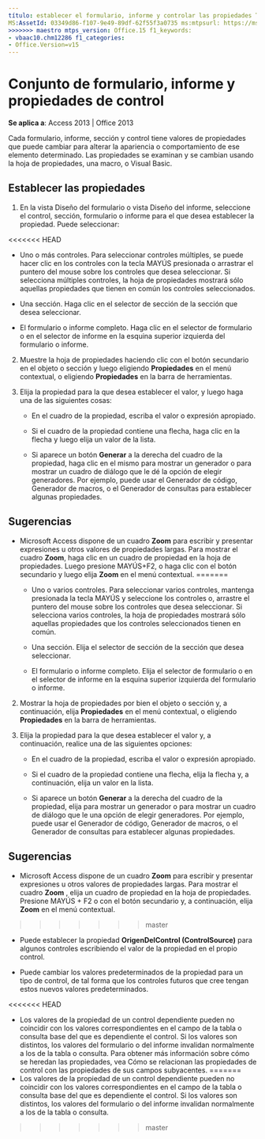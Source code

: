 ```yaml
---
título: establecer el formulario, informe y controlar las propiedades TOCTitle: establecer el formulario, informe y propiedades del control <<<<<<< HEAD ms:assetid: 03349d86-f107-9e49-89df-62f55f3a0735 ms:mtpsurl: https://msdn.microsoft.com/library/Ff844789(v=office.15) ms:contentKeyID: ms.date 48542977: 18/09 / 2015 === Descripción: cada formulario, informe, sección y control tienen valores de propiedad que se pueden cambiar para alterar el aspecto o comportamiento de ese elemento determinado en Access 2013.
MS:AssetId: 03349d86-f107-9e49-89df-62f55f3a0735 ms:mtpsurl: https://msdn.microsoft.com/library/Ff844789(v=office.15) ms:contentKeyID: ms.date 48542977: 16/10/2018
>>>>>>> maestro mtps_version: Office.15 f1_keywords:
- vbaac10.chm12286 f1_categories:
- Office.Version=v15
---
```


# <a name="set-form-report-and-control-properties"></a>Conjunto de formulario, informe y propiedades de control

**Se aplica a**: Access 2013 | Office 2013

Cada formulario, informe, sección y control tiene valores de propiedades que puede cambiar para alterar la apariencia o comportamiento de ese elemento determinado. Las propiedades se examinan y se cambian usando la hoja de propiedades, una macro, o Visual Basic.

## <a name="set-properties"></a>Establecer las propiedades

1. En la vista Diseño del formulario o vista Diseño del informe, seleccione el control, sección, formulario o informe para el que desea establecer la propiedad. Puede seleccionar:
    
<<<<<<< HEAD
   - Uno o más controles. Para seleccionar controles múltiples, se puede hacer clic en los controles con la tecla MAYÚS presionada o arrastrar el puntero del mouse sobre los controles que desea seleccionar. Si selecciona múltiples controles, la hoja de propiedades mostrará sólo aquellas propiedades que tienen en común los controles seleccionados.
    
   - Una sección. Haga clic en el selector de sección de la sección que desea seleccionar.
    
   - El formulario o informe completo. Haga clic en el selector de formulario o en el selector de informe en la esquina superior izquierda del formulario o informe.

2. Muestre la hoja de propiedades haciendo clic con el botón secundario en el objeto o sección y luego eligiendo **Propiedades** en el menú contextual, o eligiendo **Propiedades** en la barra de herramientas.

3. Elija la propiedad para la que desea establecer el valor, y luego haga una de las siguientes cosas:
    
   - En el cuadro de la propiedad, escriba el valor o expresión apropiado.
    
   - Si el cuadro de la propiedad contiene una flecha, haga clic en la flecha y luego elija un valor de la lista.
    
   - Si aparece un botón **Generar** a la derecha del cuadro de la propiedad, haga clic en el mismo para mostrar un generador o para mostrar un cuadro de diálogo que le dé la opción de elegir generadores. Por ejemplo, puede usar el Generador de código, Generador de macros, o el Generador de consultas para establecer algunas propiedades.

## <a name="tips"></a>Sugerencias 

- Microsoft Access dispone de un cuadro **Zoom** para escribir y presentar expresiones u otros valores de propiedades largas. Para mostrar el cuadro **Zoom**, haga clic en un cuadro de propiedad en la hoja de propiedades. Luego presione MAYÚS+F2, o haga clic con el botón secundario y luego elija **Zoom** en el menú contextual.
=======
   - Uno o varios controles. Para seleccionar varios controles, mantenga presionada la tecla MAYÚS y seleccione los controles o, arrastre el puntero del mouse sobre los controles que desea seleccionar. Si selecciona varios controles, la hoja de propiedades mostrará sólo aquellas propiedades que los controles seleccionados tienen en común.
    
   - Una sección. Elija el selector de sección de la sección que desea seleccionar.
    
   - El formulario o informe completo. Elija el selector de formulario o en el selector de informe en la esquina superior izquierda del formulario o informe.

2. Mostrar la hoja de propiedades por bien el objeto o sección y, a continuación, elija **Propiedades** en el menú contextual, o eligiendo **Propiedades** en la barra de herramientas.

3. Elija la propiedad para la que desea establecer el valor y, a continuación, realice una de las siguientes opciones:
    
   - En el cuadro de la propiedad, escriba el valor o expresión apropiado.
    
   - Si el cuadro de la propiedad contiene una flecha, elija la flecha y, a continuación, elija un valor en la lista.
    
   - Si aparece un botón **Generar** a la derecha del cuadro de la propiedad, elija para mostrar un generador o para mostrar un cuadro de diálogo que le una opción de elegir generadores. Por ejemplo, puede usar el Generador de código, Generador de macros, o el Generador de consultas para establecer algunas propiedades.

## <a name="tips"></a>Sugerencias 

- Microsoft Access dispone de un cuadro **Zoom** para escribir y presentar expresiones u otros valores de propiedades largas. Para mostrar el cuadro **Zoom** , elija un cuadro de propiedad en la hoja de propiedades. Presione MAYÚS + F2 o con el botón secundario y, a continuación, elija **Zoom** en el menú contextual.
>>>>>>> master

- Puede establecer la propiedad **OrigenDelControl (ControlSource)** para algunos controles escribiendo el valor de la propiedad en el propio control.

- Puede cambiar los valores predeterminados de la propiedad para un tipo de control, de tal forma que los controles futuros que cree tengan estos nuevos valores predeterminados.

<<<<<<< HEAD
- Los valores de la propiedad de un control dependiente pueden no coincidir con los valores correspondientes en el campo de la tabla o consulta base del que es dependiente el control. Si los valores son distintos, los valores del formulario o del informe invalidan normalmente a los de la tabla o consulta. Para obtener más información sobre cómo se heredan las propiedades, vea Cómo se relacionan las propiedades de control con las propiedades de sus campos subyacentes.
=======
- Los valores de la propiedad de un control dependiente pueden no coincidir con los valores correspondientes en el campo de la tabla o consulta base del que es dependiente el control. Si los valores son distintos, los valores del formulario o del informe invalidan normalmente a los de la tabla o consulta.
>>>>>>> master

